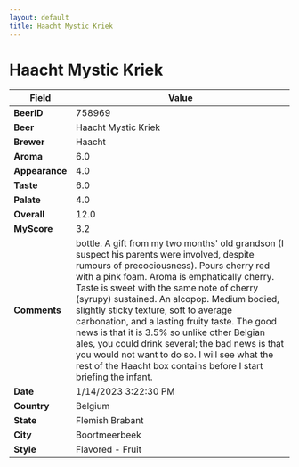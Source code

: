 ```yaml
---
layout: default
title: Haacht Mystic Kriek
---
```


# Haacht Mystic Kriek

| Field         | Value     |
|---------------|-----------|
| **BeerID** | 758969 |
| **Beer** | Haacht Mystic Kriek |
| **Brewer** | Haacht |
| **Aroma** | 6.0 |
| **Appearance** | 4.0 |
| **Taste** | 6.0 |
| **Palate** | 4.0 |
| **Overall** | 12.0 |
| **MyScore** | 3.2 |
| **Comments** | bottle. A gift from my two months' old grandson (I suspect his parents were involved, despite rumours of precociousness). Pours cherry red with a pink foam. Aroma is emphatically cherry. Taste is sweet with the same note of cherry (syrupy) sustained. An alcopop. Medium bodied, slightly sticky texture, soft to average carbonation, and a lasting fruity taste. The good news is that it is 3.5% so unlike other Belgian ales, you could drink several; the bad news is that you would not want to do so. I will see what the rest of the Haacht box contains before I start briefing the infant. |
| **Date** | 1/14/2023 3:22:30 PM |
| **Country** | Belgium |
| **State** | Flemish Brabant |
| **City** | Boortmeerbeek |
| **Style** | Flavored - Fruit |
